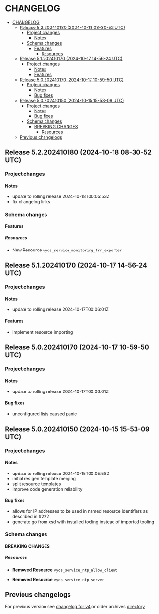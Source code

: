 
# CHANGELOG

<!--TOC-->

- [CHANGELOG](#changelog)
  - [Release 5.2.202410180 (2024-10-18 08-30-52 UTC)](#release-52202410180-2024-10-18-08-30-52-utc)
    - [Project changes](#project-changes)
      - [Notes](#notes)
    - [Schema changes](#schema-changes)
      - [Features](#features)
        - [Resources](#resources)
  - [Release 5.1.202410170 (2024-10-17 14-56-24 UTC)](#release-51202410170-2024-10-17-14-56-24-utc)
    - [Project changes](#project-changes-1)
      - [Notes](#notes-1)
      - [Features](#features-1)
  - [Release 5.0.202410170 (2024-10-17 10-59-50 UTC)](#release-50202410170-2024-10-17-10-59-50-utc)
    - [Project changes](#project-changes-2)
      - [Notes](#notes-2)
      - [Bug fixes](#bug-fixes)
  - [Release 5.0.202410150 (2024-10-15 15-53-09 UTC)](#release-50202410150-2024-10-15-15-53-09-utc)
    - [Project changes](#project-changes-3)
      - [Notes](#notes-3)
      - [Bug fixes](#bug-fixes-1)
    - [Schema changes](#schema-changes-1)
      - [BREAKING CHANGES](#breaking-changes)
        - [Resources](#resources-1)
  - [Previous changelogs](#previous-changelogs)

<!--TOC-->


## Release 5.2.202410180 (2024-10-18 08-30-52 UTC)
### Project changes
#### Notes
* update to rolling release 2024-10-18T00:05:53Z
* fix changelog links

### Schema changes
#### Features

##### Resources
* New Resource `vyos_service_monitoring_frr_exporter`









## Release 5.1.202410170 (2024-10-17 14-56-24 UTC)
### Project changes
#### Notes
* update to rolling release 2024-10-17T00:06:01Z
#### Features
* implement resource importing


## Release 5.0.202410170 (2024-10-17 10-59-50 UTC)
### Project changes
#### Notes
* update to rolling release 2024-10-17T00:06:01Z
#### Bug fixes
* unconfigured lists caused panic


## Release 5.0.202410150 (2024-10-15 15-53-09 UTC)
### Project changes
#### Notes
* update to rolling release 2024-10-15T00:05:58Z
* initial res gen template merging
* split resource templates
* Improve code generation reliability
#### Bug fixes
* allows for IP addresses to be used in named resource identifiers as described in #222
* generate go from xsd with installed tooling instead of imported tooling

### Schema changes
#### BREAKING CHANGES

##### Resources
* **Removed Resource** `vyos_service_ntp_allow_client`

* **Removed Resource** `vyos_service_ntp_server`








## Previous changelogs
For previous version see [changelog for v4](data/changelogs/CHANGELOG-v4.md) or older archives [directory](data/changelogs/)
